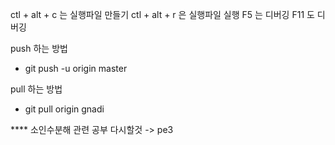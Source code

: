 ctl + alt + c 는 실행파일 만들기
ctl + alt + r 은 실행파일 실행
F5 는 디버깅
F11 도 디버깅

push 하는 방법
- git push -u origin master

pull 하는 방법
- git pull origin gnadi

**** 소인수분해 관련 공부 다시할것 -> pe3